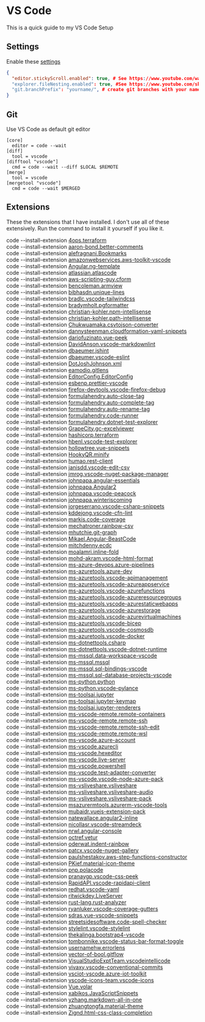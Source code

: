 # VS Code

This is a quick guide to my VS Code Setup

## Settings

Enable these [settings](https://code.visualstudio.com/docs/getstarted/settings#_default-settings)

```json
{
  "editor.stickyScroll.enabled": true, # See https://www.youtube.com/watch?v=iM4Vhrk4irY
  "explorer.fileNesting.enabled": true, #See https://www.youtube.com/shorts/5kikdSqDm48
  "git.branchPrefix": "yourname/", # create git branches with your name as the prefix
}
```

## Git

Use VS Code as default git editor

```
[core]
  editor = code --wait
[diff]
  tool = vscode
[difftool "vscode"]
  cmd = code --wait --diff $LOCAL $REMOTE
[merge]
  tool = vscode
[mergetool "vscode"]
  cmd = code --wait $MERGED
```

## Extensions

These the extensions that I have installed. I don't use all of these extensively. Run the command to install it yourself if you like it.

code --install-extension [4ops.terraform](https://marketplace.visualstudio.com/items?itemName=4ops.terraform)  
code --install-extension [aaron-bond.better-comments](https://marketplace.visualstudio.com/items?itemName=aaron-bond.better-comments)  
code --install-extension [alefragnani.Bookmarks](https://marketplace.visualstudio.com/items?itemName=alefragnani.Bookmarks)  
code --install-extension [amazonwebservices.aws-toolkit-vscode](https://marketplace.visualstudio.com/items?itemName=amazonwebservices.aws-toolkit-vscode)  
code --install-extension [Angular.ng-template](https://marketplace.visualstudio.com/items?itemName=Angular.ng-template)  
code --install-extension [atlassian.atlascode](https://marketplace.visualstudio.com/items?itemName=atlassian.atlascode)  
code --install-extension [aws-scripting-guy.cform](https://marketplace.visualstudio.com/items?itemName=aws-scripting-guy.cform)  
code --install-extension [bencoleman.armview](https://marketplace.visualstudio.com/items?itemName=bencoleman.armview)  
code --install-extension [bibhasdn.unique-lines](https://marketplace.visualstudio.com/items?itemName=bibhasdn.unique-lines)  
code --install-extension [bradlc.vscode-tailwindcss](https://marketplace.visualstudio.com/items?itemName=bradlc.vscode-tailwindcss)  
code --install-extension [bradymholt.pgformatter](https://marketplace.visualstudio.com/items?itemName=bradymholt.pgformatter)  
code --install-extension [christian-kohler.npm-intellisense](https://marketplace.visualstudio.com/items?itemName=christian-kohler.npm-intellisense)  
code --install-extension [christian-kohler.path-intellisense](https://marketplace.visualstudio.com/items?itemName=christian-kohler.path-intellisense)  
code --install-extension [Chukwuamaka.csvtojson-converter](https://marketplace.visualstudio.com/items?itemName=Chukwuamaka.csvtojson-converter)  
code --install-extension [dannysteenman.cloudformation-yaml-snippets](https://marketplace.visualstudio.com/items?itemName=dannysteenman.cloudformation-yaml-snippets)  
code --install-extension [dariofuzinato.vue-peek](https://marketplace.visualstudio.com/items?itemName=dariofuzinato.vue-peek)  
code --install-extension [DavidAnson.vscode-markdownlint](https://marketplace.visualstudio.com/items?itemName=DavidAnson.vscode-markdownlint)  
code --install-extension [dbaeumer.jshint](https://marketplace.visualstudio.com/items?itemName=dbaeumer.jshint)  
code --install-extension [dbaeumer.vscode-eslint](https://marketplace.visualstudio.com/items?itemName=dbaeumer.vscode-eslint)  
code --install-extension [DotJoshJohnson.xml](https://marketplace.visualstudio.com/items?itemName=DotJoshJohnson.xml)  
code --install-extension [eamodio.gitlens](https://marketplace.visualstudio.com/items?itemName=eamodio.gitlens)  
code --install-extension [EditorConfig.EditorConfig](https://marketplace.visualstudio.com/items?itemName=EditorConfig.EditorConfig)  
code --install-extension [esbenp.prettier-vscode](https://marketplace.visualstudio.com/items?itemName=esbenp.prettier-vscode)  
code --install-extension [firefox-devtools.vscode-firefox-debug](https://marketplace.visualstudio.com/items?itemName=firefox-devtools.vscode-firefox-debug)  
code --install-extension [formulahendry.auto-close-tag](https://marketplace.visualstudio.com/items?itemName=formulahendry.auto-close-tag)  
code --install-extension [formulahendry.auto-complete-tag](https://marketplace.visualstudio.com/items?itemName=formulahendry.auto-complete-tag)  
code --install-extension [formulahendry.auto-rename-tag](https://marketplace.visualstudio.com/items?itemName=formulahendry.auto-rename-tag)  
code --install-extension [formulahendry.code-runner](https://marketplace.visualstudio.com/items?itemName=formulahendry.code-runner)  
code --install-extension [formulahendry.dotnet-test-explorer](https://marketplace.visualstudio.com/items?itemName=formulahendry.dotnet-test-explorer)  
code --install-extension [GrapeCity.gc-excelviewer](https://marketplace.visualstudio.com/items?itemName=GrapeCity.gc-excelviewer)  
code --install-extension [hashicorp.terraform](https://marketplace.visualstudio.com/items?itemName=hashicorp.terraform)  
code --install-extension [hbenl.vscode-test-explorer](https://marketplace.visualstudio.com/items?itemName=hbenl.vscode-test-explorer)  
code --install-extension [hollowtree.vue-snippets](https://marketplace.visualstudio.com/items?itemName=hollowtree.vue-snippets)  
code --install-extension [HookyQR.minify](https://marketplace.visualstudio.com/items?itemName=HookyQR.minify)  
code --install-extension [humao.rest-client](https://marketplace.visualstudio.com/items?itemName=humao.rest-client)  
code --install-extension [janisdd.vscode-edit-csv](https://marketplace.visualstudio.com/items?itemName=janisdd.vscode-edit-csv)  
code --install-extension [jmrog.vscode-nuget-package-manager](https://marketplace.visualstudio.com/items?itemName=jmrog.vscode-nuget-package-manager)  
code --install-extension [johnpapa.angular-essentials](https://marketplace.visualstudio.com/items?itemName=johnpapa.angular-essentials)  
code --install-extension [johnpapa.Angular2](https://marketplace.visualstudio.com/items?itemName=johnpapa.Angular2)  
code --install-extension [johnpapa.vscode-peacock](https://marketplace.visualstudio.com/items?itemName=johnpapa.vscode-peacock)  
code --install-extension [johnpapa.winteriscoming](https://marketplace.visualstudio.com/items?itemName=johnpapa.winteriscoming)  
code --install-extension [jorgeserrano.vscode-csharp-snippets](https://marketplace.visualstudio.com/items?itemName=jorgeserrano.vscode-csharp-snippets)  
code --install-extension [kddejong.vscode-cfn-lint](https://marketplace.visualstudio.com/items?itemName=kddejong.vscode-cfn-lint)  
code --install-extension [markis.code-coverage](https://marketplace.visualstudio.com/items?itemName=markis.code-coverage)  
code --install-extension [mechatroner.rainbow-csv](https://marketplace.visualstudio.com/items?itemName=mechatroner.rainbow-csv)  
code --install-extension [mhutchie.git-graph](https://marketplace.visualstudio.com/items?itemName=mhutchie.git-graph)  
code --install-extension [Mikael.Angular-BeastCode](https://marketplace.visualstudio.com/items?itemName=Mikael.Angular-BeastCode)  
code --install-extension [mitchdenny.ecdc](https://marketplace.visualstudio.com/items?itemName=mitchdenny.ecdc)  
code --install-extension [moalamri.inline-fold](https://marketplace.visualstudio.com/items?itemName=moalamri.inline-fold)  
code --install-extension [mohd-akram.vscode-html-format](https://marketplace.visualstudio.com/items?itemName=mohd-akram.vscode-html-format)  
code --install-extension [ms-azure-devops.azure-pipelines](https://marketplace.visualstudio.com/items?itemName=ms-azure-devops.azure-pipelines)  
code --install-extension [ms-azuretools.azure-dev](https://marketplace.visualstudio.com/items?itemName=ms-azuretools.azure-dev)  
code --install-extension [ms-azuretools.vscode-apimanagement](https://marketplace.visualstudio.com/items?itemName=ms-azuretools.vscode-apimanagement)  
code --install-extension [ms-azuretools.vscode-azureappservice](https://marketplace.visualstudio.com/items?itemName=ms-azuretools.vscode-azureappservice)  
code --install-extension [ms-azuretools.vscode-azurefunctions](https://marketplace.visualstudio.com/items?itemName=ms-azuretools.vscode-azurefunctions)  
code --install-extension [ms-azuretools.vscode-azureresourcegroups](https://marketplace.visualstudio.com/items?itemName=ms-azuretools.vscode-azureresourcegroups)  
code --install-extension [ms-azuretools.vscode-azurestaticwebapps](https://marketplace.visualstudio.com/items?itemName=ms-azuretools.vscode-azurestaticwebapps)  
code --install-extension [ms-azuretools.vscode-azurestorage](https://marketplace.visualstudio.com/items?itemName=ms-azuretools.vscode-azurestorage)  
code --install-extension [ms-azuretools.vscode-azurevirtualmachines](https://marketplace.visualstudio.com/items?itemName=ms-azuretools.vscode-azurevirtualmachines)  
code --install-extension [ms-azuretools.vscode-bicep](https://marketplace.visualstudio.com/items?itemName=ms-azuretools.vscode-bicep)  
code --install-extension [ms-azuretools.vscode-cosmosdb](https://marketplace.visualstudio.com/items?itemName=ms-azuretools.vscode-cosmosdb)  
code --install-extension [ms-azuretools.vscode-docker](https://marketplace.visualstudio.com/items?itemName=ms-azuretools.vscode-docker)  
code --install-extension [ms-dotnettools.csharp](https://marketplace.visualstudio.com/items?itemName=ms-dotnettools.csharp)  
code --install-extension [ms-dotnettools.vscode-dotnet-runtime](https://marketplace.visualstudio.com/items?itemName=ms-dotnettools.vscode-dotnet-runtime)  
code --install-extension [ms-mssql.data-workspace-vscode](https://marketplace.visualstudio.com/items?itemName=ms-mssql.data-workspace-vscode)  
code --install-extension [ms-mssql.mssql](https://marketplace.visualstudio.com/items?itemName=ms-mssql.mssql)  
code --install-extension [ms-mssql.sql-bindings-vscode](https://marketplace.visualstudio.com/items?itemName=ms-mssql.sql-bindings-vscode)  
code --install-extension [ms-mssql.sql-database-projects-vscode](https://marketplace.visualstudio.com/items?itemName=ms-mssql.sql-database-projects-vscode)  
code --install-extension [ms-python.python](https://marketplace.visualstudio.com/items?itemName=ms-python.python)  
code --install-extension [ms-python.vscode-pylance](https://marketplace.visualstudio.com/items?itemName=ms-python.vscode-pylance)  
code --install-extension [ms-toolsai.jupyter](https://marketplace.visualstudio.com/items?itemName=ms-toolsai.jupyter)  
code --install-extension [ms-toolsai.jupyter-keymap](https://marketplace.visualstudio.com/items?itemName=ms-toolsai.jupyter-keymap)  
code --install-extension [ms-toolsai.jupyter-renderers](https://marketplace.visualstudio.com/items?itemName=ms-toolsai.jupyter-renderers)  
code --install-extension [ms-vscode-remote.remote-containers](https://marketplace.visualstudio.com/items?itemName=ms-vscode-remote.remote-containers)  
code --install-extension [ms-vscode-remote.remote-ssh](https://marketplace.visualstudio.com/items?itemName=ms-vscode-remote.remote-ssh)  
code --install-extension [ms-vscode-remote.remote-ssh-edit](https://marketplace.visualstudio.com/items?itemName=ms-vscode-remote.remote-ssh-edit)  
code --install-extension [ms-vscode-remote.remote-wsl](https://marketplace.visualstudio.com/items?itemName=ms-vscode-remote.remote-wsl)  
code --install-extension [ms-vscode.azure-account](https://marketplace.visualstudio.com/items?itemName=ms-vscode.azure-account)  
code --install-extension [ms-vscode.azurecli](https://marketplace.visualstudio.com/items?itemName=ms-vscode.azurecli)  
code --install-extension [ms-vscode.hexeditor](https://marketplace.visualstudio.com/items?itemName=ms-vscode.hexeditor)  
code --install-extension [ms-vscode.live-server](https://marketplace.visualstudio.com/items?itemName=ms-vscode.live-server)  
code --install-extension [ms-vscode.powershell](https://marketplace.visualstudio.com/items?itemName=ms-vscode.powershell)  
code --install-extension [ms-vscode.test-adapter-converter](https://marketplace.visualstudio.com/items?itemName=ms-vscode.test-adapter-converter)  
code --install-extension [ms-vscode.vscode-node-azure-pack](https://marketplace.visualstudio.com/items?itemName=ms-vscode.vscode-node-azure-pack)  
code --install-extension [ms-vsliveshare.vsliveshare](https://marketplace.visualstudio.com/items?itemName=ms-vsliveshare.vsliveshare)  
code --install-extension [ms-vsliveshare.vsliveshare-audio](https://marketplace.visualstudio.com/items?itemName=ms-vsliveshare.vsliveshare-audio)  
code --install-extension [ms-vsliveshare.vsliveshare-pack](https://marketplace.visualstudio.com/items?itemName=ms-vsliveshare.vsliveshare-pack)  
code --install-extension [msazurermtools.azurerm-vscode-tools](https://marketplace.visualstudio.com/items?itemName=msazurermtools.azurerm-vscode-tools)  
code --install-extension [mubaidr.vuejs-extension-pack](https://marketplace.visualstudio.com/items?itemName=mubaidr.vuejs-extension-pack)  
code --install-extension [natewallace.angular2-inline](https://marketplace.visualstudio.com/items?itemName=natewallace.angular2-inline)  
code --install-extension [nicollasr.vscode-streamdeck](https://marketplace.visualstudio.com/items?itemName=nicollasr.vscode-streamdeck)  
code --install-extension [nrwl.angular-console](https://marketplace.visualstudio.com/items?itemName=nrwl.angular-console)  
code --install-extension [octref.vetur](https://marketplace.visualstudio.com/items?itemName=octref.vetur)  
code --install-extension [oderwat.indent-rainbow](https://marketplace.visualstudio.com/items?itemName=oderwat.indent-rainbow)  
code --install-extension [patcx.vscode-nuget-gallery](https://marketplace.visualstudio.com/items?itemName=patcx.vscode-nuget-gallery)  
code --install-extension [paulshestakov.aws-step-functions-constructor](https://marketplace.visualstudio.com/items?itemName=paulshestakov.aws-step-functions-constructor)  
code --install-extension [PKief.material-icon-theme](https://marketplace.visualstudio.com/items?itemName=PKief.material-icon-theme)  
code --install-extension [pnp.polacode](https://marketplace.visualstudio.com/items?itemName=pnp.polacode)  
code --install-extension [pranaygp.vscode-css-peek](https://marketplace.visualstudio.com/items?itemName=pranaygp.vscode-css-peek)  
code --install-extension [RapidAPI.vscode-rapidapi-client](https://marketplace.visualstudio.com/items?itemName=RapidAPI.vscode-rapidapi-client)  
code --install-extension [redhat.vscode-yaml](https://marketplace.visualstudio.com/items?itemName=redhat.vscode-yaml)  
code --install-extension [ritwickdey.LiveServer](https://marketplace.visualstudio.com/items?itemName=ritwickdey.LiveServer)  
code --install-extension [rust-lang.rust-analyzer](https://marketplace.visualstudio.com/items?itemName=rust-lang.rust-analyzer)  
code --install-extension [ryanluker.vscode-coverage-gutters](https://marketplace.visualstudio.com/items?itemName=ryanluker.vscode-coverage-gutters)  
code --install-extension [sdras.vue-vscode-snippets](https://marketplace.visualstudio.com/items?itemName=sdras.vue-vscode-snippets)  
code --install-extension [streetsidesoftware.code-spell-checker](https://marketplace.visualstudio.com/items?itemName=streetsidesoftware.code-spell-checker)  
code --install-extension [stylelint.vscode-stylelint](https://marketplace.visualstudio.com/items?itemName=stylelint.vscode-stylelint)  
code --install-extension [thekalinga.bootstrap4-vscode](https://marketplace.visualstudio.com/items?itemName=thekalinga.bootstrap4-vscode)  
code --install-extension [tombonnike.vscode-status-bar-format-toggle](https://marketplace.visualstudio.com/items?itemName=tombonnike.vscode-status-bar-format-toggle)  
code --install-extension [usernamehw.errorlens](https://marketplace.visualstudio.com/items?itemName=usernamehw.errorlens)  
code --install-extension [vector-of-bool.gitflow](https://marketplace.visualstudio.com/items?itemName=vector-of-bool.gitflow)  
code --install-extension [VisualStudioExptTeam.vscodeintellicode](https://marketplace.visualstudio.com/items?itemName=VisualStudioExptTeam.vscodeintellicode)  
code --install-extension [vivaxy.vscode-conventional-commits](https://marketplace.visualstudio.com/items?itemName=vivaxy.vscode-conventional-commits)  
code --install-extension [vsciot-vscode.azure-iot-toolkit](https://marketplace.visualstudio.com/items?itemName=vsciot-vscode.azure-iot-toolkit)  
code --install-extension [vscode-icons-team.vscode-icons](https://marketplace.visualstudio.com/items?itemName=vscode-icons-team.vscode-icons)  
code --install-extension [Vue.volar](https://marketplace.visualstudio.com/items?itemName=Vue.volar)  
code --install-extension [xabikos.JavaScriptSnippets](https://marketplace.visualstudio.com/items?itemName=xabikos.JavaScriptSnippets)  
code --install-extension [yzhang.markdown-all-in-one](https://marketplace.visualstudio.com/items?itemName=yzhang.markdown-all-in-one)  
code --install-extension [zhuangtongfa.material-theme](https://marketplace.visualstudio.com/items?itemName=zhuangtongfa.material-theme)  
code --install-extension [Zignd.html-css-class-completion](https://marketplace.visualstudio.com/items?itemName=Zignd.html-css-class-completion)  
